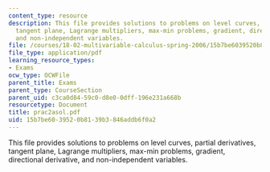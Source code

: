 ```yaml
---
content_type: resource
description: This file provides solutions to problems on level curves, partial derivatives,
  tangent plane, Lagrange multipliers, max-min problems, gradient, directional derivative,
  and non-independent variables.
file: /courses/18-02-multivariable-calculus-spring-2006/15b7be6039520b8139b3846addb6f0a2_prac2asol.pdf
file_type: application/pdf
learning_resource_types:
- Exams
ocw_type: OCWFile
parent_title: Exams
parent_type: CourseSection
parent_uid: c3ca0d84-59c0-d8e0-0dff-196e231a668b
resourcetype: Document
title: prac2asol.pdf
uid: 15b7be60-3952-0b81-39b3-846addb6f0a2
---
```

This file provides solutions to problems on level curves, partial derivatives, tangent plane, Lagrange multipliers, max-min problems, gradient, directional derivative, and non-independent variables.

